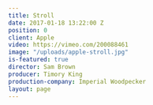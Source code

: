 ```yaml
---
title: Stroll
date: 2017-01-18 13:22:00 Z
position: 0
client: Apple
video: https://vimeo.com/200088461
image: "/uploads/apple-stroll.jpg"
is-featured: true
director: Sam Brown
producer: Timory King
production-company: Imperial Woodpecker
layout: page
---
```


